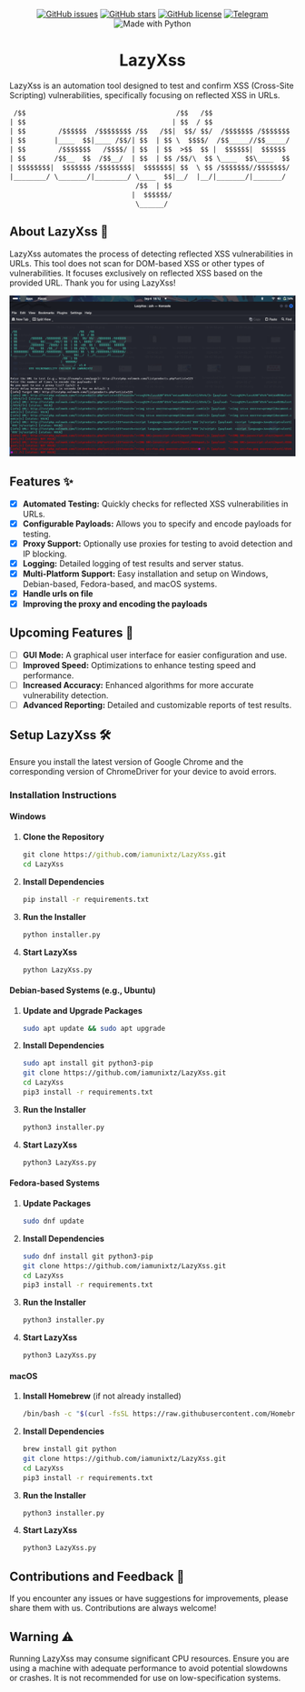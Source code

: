 <p align="center">
  <a href="https://github.com/iamunixtz/LazyXss/issues"><img src="https://img.shields.io/github/issues/iamunixtz/LazyXss.svg" alt="GitHub issues"></a>
  <a href="https://github.com/iamunixtz/LazyXss/stargazers"><img src="https://img.shields.io/github/stars/iamunixtz/LazyXss.svg" alt="GitHub stars"></a>
  <a href="https://github.com/iamunixtz/LazyXss/blob/master/LICENSE"><img src="https://img.shields.io/github/license/iamunixtz/LazyXss.svg" alt="GitHub license"></a>
 <a href="https://t.me/bunnys3c"><img src="https://img.shields.io/badge/Join%20Us%20On-Telegram-2599d2.svg" alt="Telegram"></a>
  <img src="https://img.shields.io/badge/Made%20with-Python-1f425f.svg" alt="Made with Python">
</p>

<div align="center">

# LazyXss

</div>


LazyXss is an automation tool designed to test and confirm XSS (Cross-Site Scripting) vulnerabilities, specifically focusing on reflected XSS in URLs.

```
 /$$                                     /$$   /$$                   
| $$                                    | $$  / $$                   
| $$        /$$$$$$  /$$$$$$$$ /$$   /$$|  $$/ $$/  /$$$$$$$ /$$$$$$$
| $$       |____  $$|____ /$$/| $$  | $$ \  $$$$/  /$$_____//$$_____/
| $$        /$$$$$$$   /$$$$/ | $$  | $$  >$$  $$ |  $$$$$$|  $$$$$$ 
| $$       /$$__  $$  /$$__/  | $$  | $$ /$$/\  $$ \____  $$\____  $$
| $$$$$$$$|  $$$$$$$ /$$$$$$$$|  $$$$$$$| $$  \ $$ /$$$$$$$//$$$$$$$/
|________/ \_______/|________/ \____  $$|__/  |__/|_______/|_______/ 
                               /$$  | $$                             
                              |  $$$$$$/                             
                               \______/

```

## About LazyXss 📝

LazyXss automates the process of detecting reflected XSS vulnerabilities in URLs. This tool does not scan for DOM-based XSS or other types of vulnerabilities. It focuses exclusively on reflected XSS based on the provided URL. Thank you for using LazyXss!

![Lazy XSS](lazyxss.png)

## Features ✨

- [x] **Automated Testing:** Quickly checks for reflected XSS vulnerabilities in URLs.
- [x] **Configurable Payloads:** Allows you to specify and encode payloads for testing.
- [x] **Proxy Support:** Optionally use proxies for testing to avoid detection and IP blocking.
- [x] **Logging:** Detailed logging of test results and server status.
- [x] **Multi-Platform Support:** Easy installation and setup on Windows, Debian-based, Fedora-based, and macOS systems.
- [x] **Handle urls on file**
- [x] **Improving the proxy and encoding the payloads**

## Upcoming Features 🚀

- [ ] **GUI Mode:** A graphical user interface for easier configuration and use.
- [ ] **Improved Speed:** Optimizations to enhance testing speed and performance.
- [ ] **Increased Accuracy:** Enhanced algorithms for more accurate vulnerability detection.
- [ ] **Advanced Reporting:** Detailed and customizable reports of test results.

## Setup LazyXss 🛠

Ensure you install the latest version of Google Chrome and the corresponding version of ChromeDriver for your device to avoid errors.

### Installation Instructions

#### Windows

1. **Clone the Repository**
   ```cmd
   git clone https://github.com/iamunixtz/LazyXss.git
   cd LazyXss
   ```

2. **Install Dependencies**
   ```cmd
   pip install -r requirements.txt
   ```

3. **Run the Installer**
   ```cmd
   python installer.py
   ```

4. **Start LazyXss**
   ```cmd
   python LazyXss.py
   ```

#### Debian-based Systems (e.g., Ubuntu)

1. **Update and Upgrade Packages**
   ```bash
   sudo apt update && sudo apt upgrade
   ```

2. **Install Dependencies**
   ```bash
   sudo apt install git python3-pip
   git clone https://github.com/iamunixtz/LazyXss.git
   cd LazyXss
   pip3 install -r requirements.txt
   ```

3. **Run the Installer**
   ```bash
   python3 installer.py
   ```

4. **Start LazyXss**
   ```bash
   python3 LazyXss.py
   ```

#### Fedora-based Systems

1. **Update Packages**
   ```bash
   sudo dnf update
   ```

2. **Install Dependencies**
   ```bash
   sudo dnf install git python3-pip
   git clone https://github.com/iamunixtz/LazyXss.git
   cd LazyXss
   pip3 install -r requirements.txt
   ```

3. **Run the Installer**
   ```bash
   python3 installer.py
   ```

4. **Start LazyXss**
   ```bash
   python3 LazyXss.py
   ```

#### macOS

1. **Install Homebrew** (if not already installed)
   ```bash
   /bin/bash -c "$(curl -fsSL https://raw.githubusercontent.com/Homebrew/install/HEAD/install.sh)"
   ```

2. **Install Dependencies**
   ```bash
   brew install git python
   git clone https://github.com/iamunixtz/LazyXss.git
   cd LazyXss
   pip3 install -r requirements.txt
   ```

3. **Run the Installer**
   ```bash
   python3 installer.py
   ```

4. **Start LazyXss**
   ```bash
   python3 LazyXss.py
   ```

## Contributions and Feedback 🤧

If you encounter any issues or have suggestions for improvements, please share them with us. Contributions are always welcome!

## Warning ⚠️

Running LazyXss may consume significant CPU resources. Ensure you are using a machine with adequate performance to avoid potential slowdowns or crashes. It is not recommended for use on low-specification systems.

